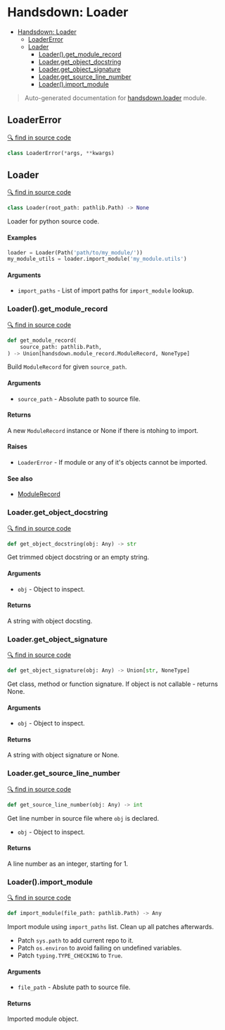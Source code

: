 # Handsdown: Loader

- [Handsdown: Loader](#handsdown-loader)
  - [LoaderError](#loadererror)
  - [Loader](#loader)
    - [Loader().get_module_record](#loaderget_module_record)
    - [Loader.get_object_docstring](#loaderget_object_docstring)
    - [Loader.get_object_signature](#loaderget_object_signature)
    - [Loader.get_source_line_number](#loaderget_source_line_number)
    - [Loader().import_module](#loaderimport_module)

> Auto-generated documentation for [handsdown.loader](..//home/vlad/work/vemel/handsdown/handsdown/loader.py) module.

## LoaderError

[🔍 find in source code](../handsdown/loader.py#L17)

```python
class LoaderError(*args, **kwargs)
```
## Loader

[🔍 find in source code](../handsdown/loader.py#L21)

```python
class Loader(root_path: pathlib.Path) -> None
```
Loader for python source code.

#### Examples


```python
loader = Loader(Path('path/to/my_module/'))
my_module_utils = loader.import_module('my_module.utils')
```

#### Arguments

- `import_paths` - List of import paths for `import_module` lookup.

### Loader().get_module_record

[🔍 find in source code](../handsdown/loader.py#L64)

```python
def get_module_record(
    source_path: pathlib.Path,
) -> Union[handsdown.module_record.ModuleRecord, NoneType]
```
Build `ModuleRecord` for given `source_path`.

#### Arguments

- `source_path` - Absolute path to source file.

#### Returns

A new `ModuleRecord` instance or None if there is ntohing to import.

#### Raises

- `LoaderError` - If module or any of it's objects cannot be imported.

#### See also

- [ModuleRecord](./handsdown_module_record.md#modulerecord)

### Loader.get_object_docstring

[🔍 find in source code](../handsdown/loader.py#L136)

```python
def get_object_docstring(obj: Any) -> str
```
Get trimmed object docstring or an empty string.

#### Arguments

- `obj` - Object to inspect.

#### Returns

A string with object docsting.

### Loader.get_object_signature

[🔍 find in source code](../handsdown/loader.py#L119)

```python
def get_object_signature(obj: Any) -> Union[str, NoneType]
```
Get class, method or function signature. If object is not callable -
returns None.

#### Arguments

- `obj` - Object to inspect.

#### Returns

A string with object signature or None.

### Loader.get_source_line_number

[🔍 find in source code](../handsdown/loader.py#L292)

```python
def get_source_line_number(obj: Any) -> int
```
Get line number in source file where `obj` is declared.

- `obj` - Object to inspect.

#### Returns

A line number as an integer, starting for 1.

### Loader().import_module

[🔍 find in source code](../handsdown/loader.py#L160)

```python
def import_module(file_path: pathlib.Path) -> Any
```
Import module using `import_paths` list. Clean up all patches afterwards.

- Patch `sys.path` to add current repo to it.
- Patch `os.environ` to avoid failing on undefined variables.
- Patch `typing.TYPE_CHECKING` to `True`.

#### Arguments

- `file_path` - Abslute path to source file.

#### Returns

Imported module object.
